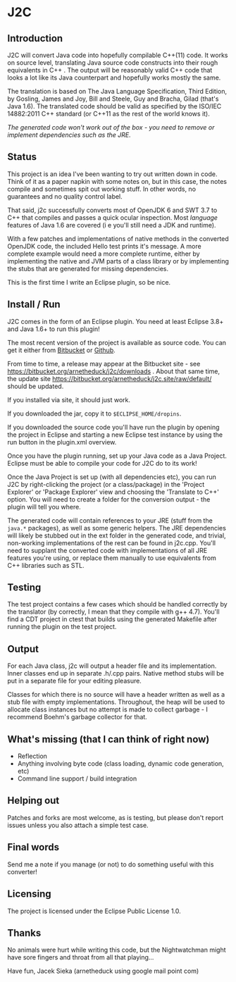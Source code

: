 # J2C

## Introduction

J2C will convert Java code into hopefully compilable C++(11) code. It works on
source level, translating Java source code constructs into their rough
equivalents in C++ . The output will be reasonably valid C++ code that looks a
lot like its Java counterpart and hopefully works mostly the same.

The translation is based on The Java Language Specification, Third Edition, by
Gosling, James and Joy, Bill and Steele, Guy and Bracha, Gilad (that's
Java 1.6). The translated code should be valid as specified by the ISO/IEC
14882:2011 C++ standard (or C++11 as the rest of the world knows it).

*The generated code won't work out of the box - you need to remove or implement
 dependencies such as the JRE.*

## Status

This project is an idea I've been wanting to try out written down in code.
Think of it as a paper napkin with some notes on, but in this case, the notes
compile and sometimes spit out working stuff. In other words, no guarantees
and no quality control label.

That said, j2c successfully converts most of OpenJDK 6 and SWT 3.7 to C++
that compiles and passes a quick ocular inspection. Most *language* features
of Java 1.6 are covered (i e you'll still need a JDK and runtime).

With a few patches and implementations of native methods in the converted
OpenJDK code, the included Hello test prints it's message. A more complete
example would need a more complete runtime, either by implementing the native
and JVM parts of a class library or by implementing the stubs that are
generated for missing dependencies.

This is the first time I write an Eclipse plugin, so be nice.

## Install / Run

J2C comes in the form of an Eclipse plugin. You need at least Eclipse 3.8+ and
Java 1.6+ to run this plugin!

The most recent version of the project is available as source code. You can get
it either from [Bitbucket](https://bitbucket.org/arnetheduck/j2c/)
or [Github](https://github.com/arnetheduck/j2c).

From time to time, a release may appear at the Bitbucket site - see
<https://bitbucket.org/arnetheduck/j2c/downloads> . About that same
time, the update site <https://bitbucket.org/arnetheduck/j2c.site/raw/default/>
should be updated.

If you installed via site, it should just work.

If you downloaded the jar, copy it to `$ECLIPSE_HOME/dropins`.

If you downloaded the source code you'll have run the plugin by opening the
project in Eclipse and starting a new Eclipse test instance by using the run
button in the plugin.xml overview.

Once you have the plugin running, set up your Java code as a Java
Project. Eclipse must be able to compile your code for J2C do to its work!

Once the Java Project is set up (with all dependencies etc), you can run J2C by
right-clicking the project (or a class/package) in the 'Project Explorer' or
'Package Explorer' view and choosing the 'Translate to C++' option. You will
need to create a folder for the conversion output - the plugin will tell you
where.

The generated code will contain references to your JRE (stuff from the `java.*`
packages), as well as some generic helpers. The JRE dependencies will likely be
stubbed out in the ext folder in the generated code, and trivial, non-working
implementations of the rest can be found in j2c.cpp. You'll need to supplant
the converted code with implementations of all JRE features you're using,
or replace them manually to use equivalents from C++ libraries such as STL.

## Testing

The test project contains a few cases which should be handled correctly by the
translator (by correctly, I mean that they compile with g++ 4.7). You'll find
a CDT project in ctest that builds using the generated Makefile after running
the plugin on the test project.

## Output

For each Java class, j2c will output a header file and its implementation.
Inner classes end up in separate .h/.cpp pairs. Native method stubs will be
put in a separate file for your editing pleasure.

Classes for which there is no source will have a header written as well as
a stub file with empty implementations. Throughout, the heap will be used
to allocate class instances but no attempt is made to collect garbage -
I recommend Boehm's garbage collector for that.

## What's missing (that I can think of right now)

 * Reflection
 * Anything involving byte code (class loading, dynamic code generation, etc)
 * Command line support / build integration

## Helping out

Patches and forks are most welcome, as is testing, but please don't report
issues unless you also attach a simple test case.

## Final words

Send me a note if you manage (or not) to do something useful with this
converter!

## Licensing

The project is licensed under the Eclipse Public License 1.0.

## Thanks

No animals were hurt while writing this code, but the Nightwatchman
might have sore fingers and throat from all that playing...

Have fun,
Jacek Sieka (arnetheduck using google mail point com)
